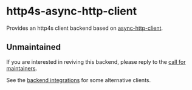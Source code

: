 # http4s-async-http-client

Provides an http4s client backend based on
[async-http-client][async-http-client].

## Unmaintained

If you are interested in reviving this backend, please reply to the
[call for maintainers][call-for-maintainers].

See the [backend integrations](https://http4s.org/v0.23/docs/integrations.html#backend-integrations) for some alternative clients.

[async-http-client]: https://github.com/AsyncHttpClient/async-http-client
[call-for-maintainers]: https://github.com/http4s/http4s-async-http-client/issues/6
